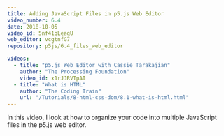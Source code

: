 ```yaml
---
title: Adding JavaScript Files in p5.js Web Editor
video_number: 6.4
date: 2018-10-05
video_id: 5nf41qLeagU
web_editor: vcgtnfG7
repository: p5js/6.4_files_web_editor

videos:
  - title: "p5.js Web Editor with Cassie Tarakajian"
    author: "The Processing Foundation"
    video_id: x1rJJRVTpAI
  - title: "What is HTML"
    author: "The Coding Train"
    url: "/Tutorials/8-html-css-dom/8.1-what-is-html.html"
---
```


In this video, I look at how to organize your code into multiple JavaScript files in the p5.js web editor.